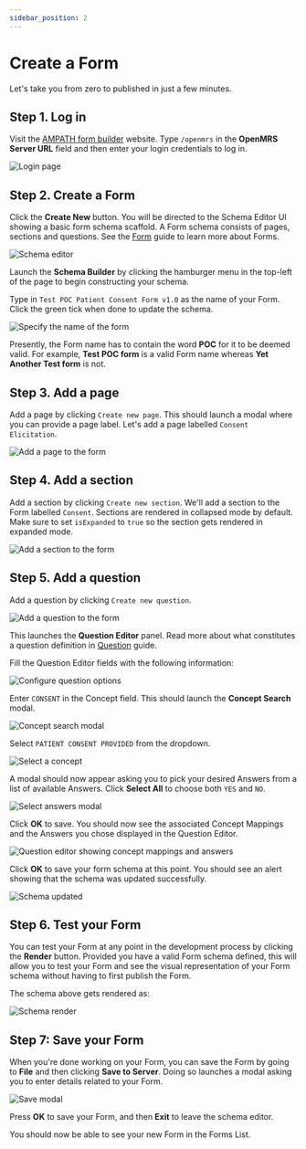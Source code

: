 ```yaml
---
sidebar_position: 2
---
```


# Create a Form

Let's take you from zero to published in just a few minutes.

## Step 1. Log in

Visit the [AMPATH form builder](https://openmrs-spa.org/formbuilder/#/login) website. Type `/openmrs` in the **OpenMRS Server URL** field and then enter your login credentials to log in.

![Login page](/img/login.png)

## Step 2. Create a Form

Click the **Create New** button. You will be directed to the Schema Editor UI showing a basic form schema scaffold. A Form schema consists of pages, sections and questions. See the [Form](/platform/core-concepts#form) guide to learn more about Forms.

![Schema editor](/img/schema-editor.png)

Launch the **Schema Builder** by clicking the hamburger menu in the top-left of the page to begin constructing your schema.

Type in `Test POC Patient Consent Form v1.0` as the name of your Form. Click the green tick when done to update the schema.

![Specify the name of the form](/img/add-form-name.png)

Presently, the Form name has to contain the word **POC** for it to be deemed valid. For example, **Test POC form** is a valid Form name whereas **Yet Another Test form** is not.

## Step 3. Add a page

Add a page by clicking `Create new page`. This should launch a modal where you can provide a page label. Let's add a page labelled `Consent Elicitation`.

![Add a page to the form](/img/add-page.png)

## Step 4. Add a section

Add a section by clicking `Create new section`. We'll add a section to the Form labelled `Consent`. Sections are rendered in collapsed mode by default. Make sure to set `isExpanded` to `true` so the section gets rendered in expanded mode.

![Add a section to the form](/img/add-section.png)

## Step 5. Add a question

Add a question by clicking `Create new question`.

![Add a question to the form](/img/add-question.png)

This launches the **Question Editor** panel. Read more about what constitutes a question definition in [Question](/platform/core-concepts#question) guide.

Fill the Question Editor fields with the following information:

![Configure question options](/img/configure-question-options.png)

Enter `CONSENT` in the Concept field. This should launch the **Concept Search** modal.

![Concept search modal](/img/concept-modal.png)

Select `PATIENT CONSENT PROVIDED` from the dropdown.

![Select a concept](/img/select-concept.png)

A modal should now appear asking you to pick your desired Answers from a list of available Answers. Click **Select All** to choose both `YES` and `NO`.

![Select answers modal](/img/answers-modal.png)

Click **OK** to save. You should now see the associated Concept Mappings and the Answers you chose displayed in the Question Editor.

![Question editor showing concept mappings and answers](/img/concept-mappings-and-answers.png)

Click **OK** to save your form schema at this point. You should see an alert showing that the schema was updated successfully.

![Schema updated](/img/schema-updated.png)

## Step 6. Test your Form

You can test your Form at any point in the development process by clicking the **Render** button. Provided you have a valid Form schema defined, this will allow you to test your Form and see the visual representation of your Form schema without having to first publish the Form.

The schema above gets rendered as:

![Schema render](/img/schema-render.png)

## Step 7: Save your Form

When you're done working on your Form, you can save the Form by going to **File** and then clicking **Save to Server**. Doing so launches a modal asking you to enter details related to your Form.

![Save modal](/img/save-modal.png)

Press **OK** to save your Form, and then **Exit** to leave the schema editor.

You should now be able to see your new Form in the Forms List.
